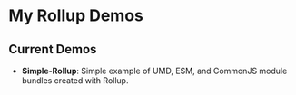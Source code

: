 # My Rollup Demos

## Current Demos

* **Simple-Rollup**: Simple example of UMD, ESM, and CommonJS module bundles created with Rollup.
